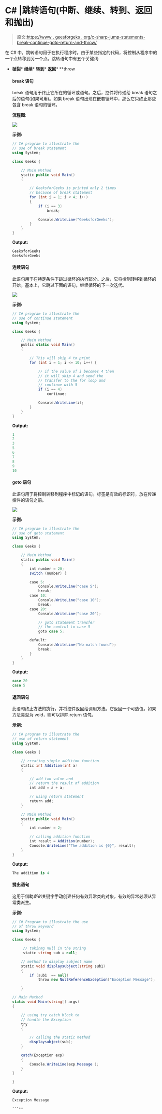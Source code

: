 # C# |跳转语句(中断、继续、转到、返回和抛出)

> 原文:[https://www . geesforgeks . org/c-sharp-jump-statements-break-continue-goto-return-and-throw/](https://www.geeksforgeeks.org/c-sharp-jump-statements-break-continue-goto-return-and-throw/)

在 C# 中，跳转语句用于在执行程序时，由于某些指定的代码，将控制从程序中的一个点转移到另一个点。跳转语句中有五个关键词:

*   **破裂***   **继续***   **转到***   **返回***   **throw

    #### break 语句

    break 语句用于终止它所在的循环或语句。之后，控件将传递给 break 语句之后的语句(如果可用)。如果 break 语句出现在嵌套循环中，那么它只终止那些包含 break 语句的循环。

    **流程图:**

    [![](img/77317e9b28dcb6f00e21f9084488906c.png)](https://media.geeksforgeeks.org/wp-content/uploads/break-2.jpg)

    **示例:**

    ```cs
    // C# program to illustrate the
    // use of break statement
    using System;

    class Geeks {

        // Main Method
        static public void Main()
        {

            // GeeksforGeeks is printed only 2 times
            // because of break statement
            for (int i = 1; i < 4; i++) 
            {
                if (i == 3)
                    break;

                Console.WriteLine("GeeksforGeeks");
            }
        }
    }
    ```

    **Output:**

    ```cs
    GeeksforGeeks
    GeeksforGeeks

    ```

    #### 连续语句

    此语句用于在特定条件下跳过循环的执行部分。之后，它将控制转移到循环的开始。基本上，它跳过下面的语句，继续循环的下一次迭代。

    ![](img/728058be9347d22993a7322988a2098e.png)

    **示例:**

    ```cs
    // C# program to illustrate the
    // use of continue statement
    using System;

    class Geeks {

        // Main Method
        public static void Main()
        {

            // This will skip 4 to print
            for (int i = 1; i <= 10; i++) {

                // if the value of i becomes 4 then 
                // it will skip 4 and send the 
                // transfer to the for loop and 
                // continue with 5 
                if (i == 4)
                    continue;

                Console.WriteLine(i);
            }
        }
    }
    ```

    **Output:**

    ```cs
    1
    2
    3
    5
    6
    7
    8
    9
    10

    ```

    #### goto 语句

    此语句用于将控制转移到程序中标记的语句。标签是有效的标识符，放在传递控件的语句之前。

    ![](img/b7cb53748be17a67ec3f9e794e088f4c.png)

    **示例:**

    ```cs
    // C# program to illustrate the
    // use of goto statement
    using System;

    class Geeks {

        // Main Method
        static public void Main()
        {
            int number = 20;
            switch (number) {

            case 5:
                Console.WriteLine("case 5");
                break;
            case 10:
                Console.WriteLine("case 10");
                break;
            case 20:
                Console.WriteLine("case 20");

                // goto statement transfer 
                // the control to case 5
                goto case 5;

            default:
                Console.WriteLine("No match found");
                break;
            }
        }
    }
    ```

    **Output:**

    ```cs
    case 20
    case 5

    ```

    #### 返回语句

    此语句终止方法的执行，并将控件返回给调用方法。它返回一个可选值。如果方法类型为 void，则可以排除 return 语句。

    **示例:**

    ```cs
    // C# program to illustrate the
    // use of return statement
    using System;

    class Geeks {

        // creating simple addition function
        static int Addition(int a)
        {

            // add two value and
            // return the result of addition
            int add = a + a;

            // using return statement
            return add;
        }

        // Main Method
        static public void Main()
        {
            int number = 2;

            // calling addition function
            int result = Addition(number);
            Console.WriteLine("The addition is {0}", result);
        }
    }
    ```

    **Output:**

    ```cs
    The addition is 4

    ```

    #### 抛出语句

    这用于借助*新的*关键字手动创建任何有效异常类的对象。有效的异常必须从异常类派生。

    **示例:**

    ```cs
    // C# Program to illustrate the use 
    // of throw keyword
    using System;

    class Geeks {

         // takinmg null in the string
         static string sub = null;

        // method to display subject name    
        static void displaysubject(string sub1)
        {
            if (sub1  == null)
                throw new NullReferenceException("Exception Message");

        }

    // Main Method    
    static void Main(string[] args)
    {

        // using try catch block to 
        // handle the Exception
        try
        {

            // calling the static method
            displaysubject(sub);
        }

        catch(Exception exp)
        {
            Console.WriteLine(exp.Message );
        }                     
    }

    }
    ```

    **Output:**

    ```cs
    Exception Message

    ```**